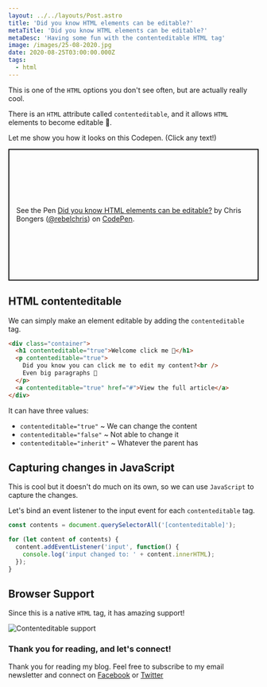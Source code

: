 ```yaml
---
layout: ../../layouts/Post.astro
title: 'Did you know HTML elements can be editable?'
metaTitle: 'Did you know HTML elements can be editable?'
metaDesc: 'Having some fun with the contenteditable HTML tag'
image: /images/25-08-2020.jpg
date: 2020-08-25T03:00:00.000Z
tags:
  - html
---
```


This is one of the `HTML` options you don't see often, but are actually really cool.

There is an `HTML` attribute called `contenteditable`, and it allows `HTML` elements to become editable 🙊.

Let me show you how it looks on this Codepen.
(Click any text!)

<p class="codepen" data-height="265" data-theme-id="dark" data-default-tab="html,result" data-user="rebelchris" data-slug-hash="xxVgJbB" style="height: 265px; box-sizing: border-box; display: flex; align-items: center; justify-content: center; border: 2px solid; margin: 1em 0; padding: 1em;" data-pen-title="Did you know HTML elements can be editable?">
  <span>See the Pen <a href="https://codepen.io/rebelchris/pen/xxVgJbB">
  Did you know HTML elements can be editable?</a> by Chris Bongers (<a href="https://codepen.io/rebelchris">@rebelchris</a>)
  on <a href="https://codepen.io">CodePen</a>.</span>
</p>
<script async src="https://static.codepen.io/assets/embed/ei.js"></script>

## HTML contenteditable

We can simply make an element editable by adding the `contenteditable` tag.

```html
<div class="container">
  <h1 contenteditable="true">Welcome click me 🎯</h1>
  <p contenteditable="true">
    Did you know you can click me to edit my content?<br />
    Even big paragraphs 👀
  </p>
  <a contenteditable="true" href="#">View the full article</a>
</div>
```

It can have three values:

- `contenteditable="true"` ~ We can change the content
- `contenteditable="false"` ~ Not able to change it
- `contenteditable="inherit"` ~ Whatever the parent has

## Capturing changes in JavaScript

This is cool but it doesn't do much on its own, so we can use `JavaScript` to capture the changes.

Let's bind an event listener to the input event for each `contenteditable` tag.

```js
const contents = document.querySelectorAll('[contenteditable]');

for (let content of contents) {
  content.addEventListener('input', function() {
    console.log('input changed to: ' + content.innerHTML);
  });
}
```

## Browser Support

Since this is a native `HTML` tag, it has amazing support!

![Contenteditable support](https://caniuse.bitsofco.de/image/contenteditable.png)

### Thank you for reading, and let's connect!

Thank you for reading my blog. Feel free to subscribe to my email newsletter and connect on [Facebook](https://www.facebook.com/DailyDevTipsBlog) or [Twitter](https://twitter.com/DailyDevTips1)
